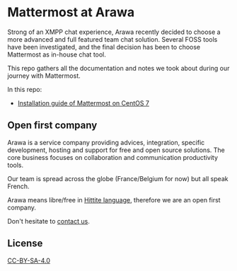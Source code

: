 # Mattermost at Arawa

Strong of an XMPP chat experience, Arawa recently decided to choose a more advanced and full featured team chat solution. Several FOSS tools have been investigated, and the final decision has been to choose Mattermost as in-house chat tool.

This repo gathers all the documentation and notes we took about during our journey with Mattermost.

In this repo:

* [Installation guide of Mattermost on CentOS 7](mattermost-centos-7.md)

## Open first company

Arawa is a service company providing advices, integration, specific development, hosting and support for free and open source solutions. The core business focuses on collaboration and communication productivity tools.

Our team is spread across the globe (France/Belgium for now) but all speak French.

Arawa means libre/free in [Hittite language](https://en.wikipedia.org/wiki/Hittite_language), therefore we are an open first company.

Don't hesitate to [contact us](https://www.arawa.fr/contact/).

## License

[CC-BY-SA-4.0](LICENSE)
